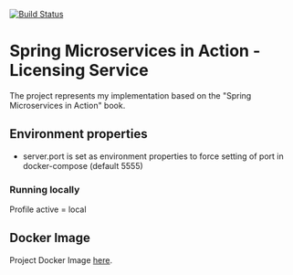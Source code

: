 [![Build Status](https://travis-ci.org/mariamihai/sma-gateway-service.svg?branch=master)](https://travis-ci.org/mariamihai/sma-gateway-service)

# Spring Microservices in Action - Licensing Service
The project represents my implementation based on the "Spring Microservices in Action" book.

## Environment properties
- server.port is set as environment properties to force setting of port in docker-compose (default 5555)

### Running locally
Profile active = local

## Docker Image
Project Docker Image [here](https://hub.docker.com/repository/docker/mariamihai/sma-gateway-service).